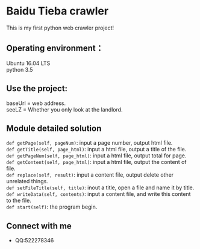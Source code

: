 
Baidu Tieba crawler
===============================

This is my first python web crawler project!

## Operating environment：

Ubuntu 16.04 LTS<br>
python 3.5<br>

## Use the project:
baseUrl = web address.<br>
seeLZ = Whether you only look at the landlord.<br>

## Module detailed solution
`def getPage(self, pageNum)`: input a page number, output html file. <br>
`def getTitle(self, page_html)`: input a html file, output a title of the file. <br>
`def getPageNum(self, page_html)`: input a html file, output total for page. <br>
`def getContent(self, page_html)`: input a html file, output the content of file. <br>
`def replace(self, result)`: input a content file, output delete other unrelated things. <br>
`def setFileTitle(self, title)`: inout a title, open a file and name it by title. <br>
`def writeData(self, contents)`: input a content file, and write this content to the file. <br>
`def start(self)`: the program begin. <br>

## Connect with me

- QQ:522278346
